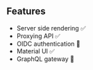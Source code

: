 ## Features

* Server side rendering ✅
* Proxying API ✅
* OIDC authentication 🚫
* Material UI ✅
* GraphQL gateway 🚫
